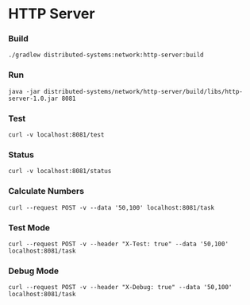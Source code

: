 # HTTP Server

### Build 

``` 
./gradlew distributed-systems:network:http-server:build
```

### Run

``` 
java -jar distributed-systems/network/http-server/build/libs/http-server-1.0.jar 8081
```

### Test

``` 
curl -v localhost:8081/test
```

### Status

```
curl -v localhost:8081/status
```

### Calculate Numbers

```
curl --request POST -v --data '50,100' localhost:8081/task
```

### Test Mode

```
curl --request POST -v --header "X-Test: true" --data '50,100' localhost:8081/task
```

### Debug Mode

```
curl --request POST -v --header "X-Debug: true" --data '50,100' localhost:8081/task
```
